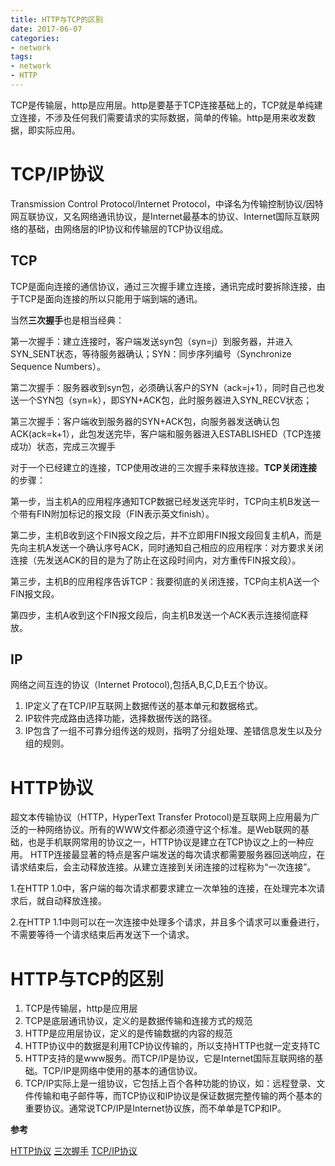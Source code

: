 ```yaml
---
title: HTTP与TCP的区别
date: 2017-06-07
categories:
- network
tags:
- network
- HTTP
---
```

TCP是传输层，http是应用层。http是要基于TCP连接基础上的，TCP就是单纯建立连接，不涉及任何我们需要请求的实际数据，简单的传输。http是用来收发数据，即实际应用。
<!--more-->


# TCP/IP协议
Transmission Control Protocol/Internet Protocol，中译名为传输控制协议/因特网互联协议，又名网络通讯协议，是Internet最基本的协议、Internet国际互联网络的基础，由网络层的IP协议和传输层的TCP协议组成。

## TCP
TCP是面向连接的通信协议，通过三次握手建立连接，通讯完成时要拆除连接，由于TCP是面向连接的所以只能用于端到端的通讯。

当然**三次握手**也是相当经典：

第一次握手：建立连接时，客户端发送syn包（syn=j）到服务器，并进入SYN_SENT状态，等待服务器确认；SYN：同步序列编号（Synchronize Sequence Numbers）。

第二次握手：服务器收到syn包，必须确认客户的SYN（ack=j+1），同时自己也发送一个SYN包（syn=k），即SYN+ACK包，此时服务器进入SYN_RECV状态；

第三次握手：客户端收到服务器的SYN+ACK包，向服务器发送确认包ACK(ack=k+1），此包发送完毕，客户端和服务器进入ESTABLISHED（TCP连接成功）状态，完成三次握手

对于一个已经建立的连接，TCP使用改进的三次握手来释放连接。**TCP关闭连接**的步骤：

第一步，当主机A的应用程序通知TCP数据已经发送完毕时，TCP向主机B发送一个带有FIN附加标记的报文段（FIN表示英文finish）。

第二步，主机B收到这个FIN报文段之后，并不立即用FIN报文段回复主机A，而是先向主机A发送一个确认序号ACK，同时通知自己相应的应用程序：对方要求关闭连接（先发送ACK的目的是为了防止在这段时间内，对方重传FIN报文段）。

第三步，主机B的应用程序告诉TCP：我要彻底的关闭连接，TCP向主机A送一个FIN报文段。

第四步，主机A收到这个FIN报文段后，向主机B发送一个ACK表示连接彻底释放。


## IP
网络之间互连的协议（Internet Protocol),包括A,B,C,D,E五个协议。
1. IP定义了在TCP/IP互联网上数据传送的基本单元和数据格式。
2. IP软件完成路由选择功能，选择数据传送的路径。
3. IP包含了一组不可靠分组传送的规则，指明了分组处理、差错信息发生以及分组的规则。

# HTTP协议
超文本传输协议（HTTP，HyperText Transfer Protocol)是互联网上应用最为广泛的一种网络协议。所有的WWW文件都必须遵守这个标准。是Web联网的基础，也是手机联网常用的协议之一，HTTP协议是建立在TCP协议之上的一种应用。
HTTP连接最显著的特点是客户端发送的每次请求都需要服务器回送响应，在请求结束后，会主动释放连接。从建立连接到关闭连接的过程称为“一次连接”。

1.在HTTP 1.0中，客户端的每次请求都要求建立一次单独的连接，在处理完本次请求后，就自动释放连接。

2.在HTTP 1.1中则可以在一次连接中处理多个请求，并且多个请求可以重叠进行，不需要等待一个请求结束后再发送下一个请求。

# HTTP与TCP的区别

1. TCP是传输层，http是应用层
2. TCP是底层通讯协议，定义的是数据传输和连接方式的规范
3. HTTP是应用层协议，定义的是传输数据的内容的规范
4. HTTP协议中的数据是利用TCP协议传输的，所以支持HTTP也就一定支持TC
5. HTTP支持的是www服务。而TCP/IP是协议，它是Internet国际互联网络的基础。TCP/IP是网络中使用的基本的通信协议。 
6. TCP/IP实际上是一组协议，它包括上百个各种功能的协议，如：远程登录、文件传输和电子邮件等，而TCP协议和IP协议是保证数据完整传输的两个基本的重要协议。通常说TCP/IP是Internet协议族，而不单单是TCP和IP。


**参考**

[HTTP协议]('http://baike.baidu.com/link?url=ONOTU4pWTKuIBWSAdazMBwD-rIaqwUEbZuigqwOjHPwdOOLOrg9yQVH8qEw2X_S4Y-ND8KuyNQUHy6p-cSgaYPz8ENwMCcTxxOvYRlFbvxiO7l5NltC9bMcSMu_gAB8b7nuwWArLa-z7OPhO_zL4ia')
[三次握手]('http://baike.baidu.com/item/%E4%B8%89%E6%AC%A1%E6%8F%A1%E6%89%8B')
[TCP/IP协议]('http://baike.baidu.com/item/TCP%2FIP%E5%8D%8F%E8%AE%AE')